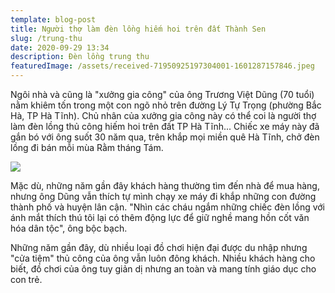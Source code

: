 ```yaml
---
template: blog-post
title: Người thợ làm đèn lồng hiếm hoi trên đất Thành Sen
slug: /trung-thu
date: 2020-09-29 13:34
description: Đèn lồng trung thu
featuredImage: /assets/received-71950925197304001-1601287157846.jpeg
---
```

Ngôi nhà và cũng là "xưởng gia công" của ông Trương Việt Dũng (70 tuổi) nằm khiêm tốn trong một con ngõ nhỏ trên đường Lý Tự Trọng (phường Bắc Hà, TP Hà Tĩnh). Chủ nhân của xưởng gia công này có thể coi là người thợ làm đèn lồng thủ công hiếm hoi trên đất TP Hà Tĩnh... Chiếc xe máy này đã gắn bó với ông suốt 30 năm qua, trên khắp mọi miền quê Hà Tĩnh, chở đèn lồng đi bán mỗi mùa Rằm tháng Tám.

![](/assets/received-369689588033107501-1601287182623.jpeg)

Mặc dù, những năm gần đây khách hàng thường tìm đến nhà để mua hàng, nhưng ông Dũng vẫn thích tự mình chạy xe máy đi khắp những con đường thành phố và huyện lân cận. "Nhìn các cháu ngắm những chiếc đèn lồng với ánh mắt thích thú tôi lại có thêm động lực để giữ nghề mang hồn cốt văn hóa dân tộc", ông bộc bạch.

Những năm gần đây, dù nhiều loại đồ chơi hiện đại được du nhập nhưng "cửa tiệm" thủ công của ông vẫn luôn đông khách. Nhiều khách hàng cho biết, đồ chơi của ông tuy giản dị nhưng an toàn và mang tính giáo dục cho con trẻ.